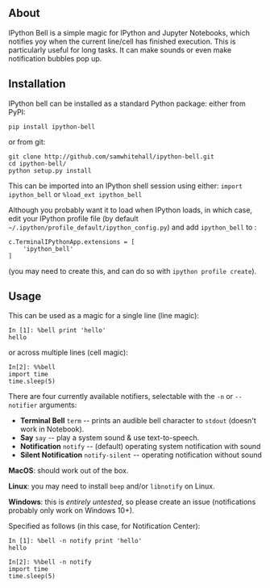 ## About
IPython Bell is a simple magic for IPython and Jupyter Notebooks, which notifies yoy when the current line/cell has finished execution. This is particularly useful for long tasks. It can make sounds or even make notification bubbles pop up.

## Installation
IPython bell can be installed as a standard Python package: either from PyPI:

    pip install ipython-bell

or from git:
    
    git clone http://github.com/samwhitehall/ipython-bell.git 
    cd ipython-bell/
    python setup.py install
    
This can be imported into an IPython shell session using either: `import ipython_bell` or `%load_ext ipython_bell`
    
Although you probably want it to load when IPython loads, in which case, edit your IPython profile file (by default `~/.ipython/profile_default/ipython_config.py`)
and add `ipython_bell` to :

    c.TerminalIPythonApp.extensions = [
        'ipython_bell'
    ]

(you may need to create this, and can do so with `ipython profile create`).

## Usage
This can be used as a magic for a single line (line magic):

    In [1]: %bell print 'hello'
    hello

or across multiple lines (cell magic):

    In[2]: %%bell
    import time
    time.sleep(5)
    
There are four currently available notifiers, selectable with the `-n` or `--notifier` arguments:
* **Terminal Bell** `term` -- prints an audible bell character to `stdout` (doesn't work in Notebook).
* **Say** `say` -- play a system sound & use text-to-speech.
* **Notification** `notify` -- (default) operating system notification with sound
* **Silent Notification** `notify-silent` -- operating notification without
  sound

**MacOS**: should work out of the box.

**Linux**: you may need to install `beep` and/or `libnotify` on Linux.

**Windows**: this is *entirely untested*, so please create an issue (notifications probably only work on Windows 10+).

Specified as follows (in this case, for Notification Center):

    In [1]: %bell -n notify print 'hello'
    hello

    In[2]: %%bell -n notify
    import time
    time.sleep(5)
